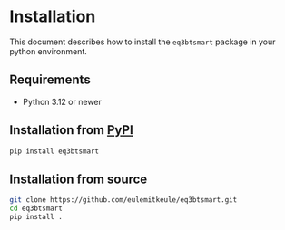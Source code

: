 
# Installation

This document describes how to install the `eq3btsmart` package in your python environment.

## Requirements

- Python 3.12 or newer

## Installation from [PyPI](https://pypi.org/project/eq3btsmart/)

```bash
pip install eq3btsmart
```

## Installation from source

```bash
git clone https://github.com/eulemitkeule/eq3btsmart.git
cd eq3btsmart
pip install .
```
